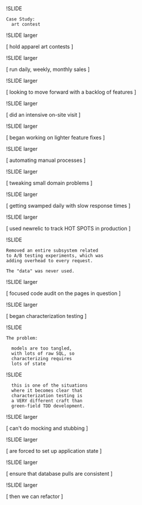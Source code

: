 
!SLIDE

    Case Study:
      art contest

!SLIDE larger

[ hold apparel art contests ]

!SLIDE larger

[ run daily, weekly, monthly sales ]

!SLIDE larger

[ looking to move forward with a backlog of features ]

!SLIDE larger

[ did an intensive on-site visit ]

!SLIDE larger

[ began working on lighter feature fixes ]

!SLIDE larger

[ automating manual processes ]

!SLIDE larger

[ tweaking small domain problems ]

!SLIDE larger

[ getting swamped daily with slow response times ]

!SLIDE larger

[ used newrelic to track HOT SPOTS in production ]

!SLIDE 	

    Removed an entire subsystem related 
    to A/B testing experiments, which was 
    adding overhead to every request.

    The "data" was never used.

!SLIDE larger

[ focused code audit on the pages in question ]

!SLIDE larger

[ began characterization testing ]

!SLIDE 

    The problem:

      models are too tangled,
      with lots of raw SQL, so 
      characterizing requires 
      lots of state

!SLIDE 

      this is one of the situations 
      where it becomes clear that
      characterization testing is 
      a VERY different craft than
      green-field TDD development.

!SLIDE larger

[ can't do mocking and stubbing ]

!SLIDE larger

[ are forced to set up application state ]

!SLIDE larger

[ ensure that database pulls are consistent ]

!SLIDE larger

[ then we can refactor ]


